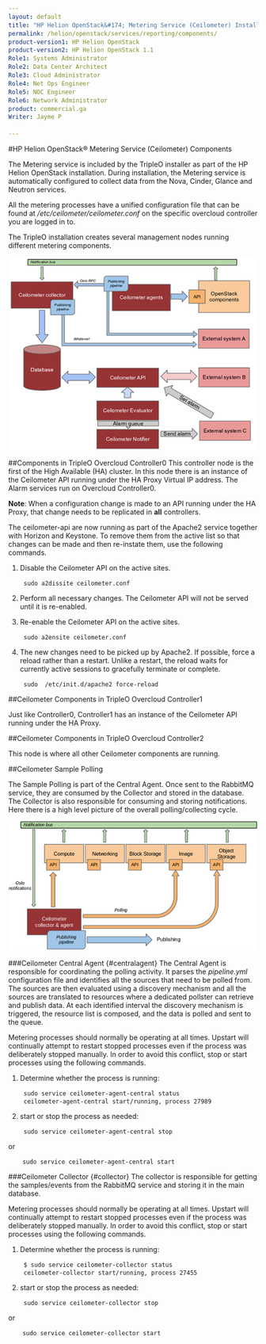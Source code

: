 ```yaml
---
layout: default
title: "HP Helion OpenStack&#174; Metering Service (Ceilometer) Installation"
permalink: /helion/openstack/services/reporting/components/
product-version1: HP Helion OpenStack
product-version2: HP Helion OpenStack 1.1
Role1: Systems Administrator 
Role2: Data Center Architect 
Role3: Cloud Administrator 
Role4: Net Ops Engineer 
Role5: NOC Engineer 
Role6: Network Administrator
product: commercial.ga
Writer: Jayme P

---
```

<!--UNDER REVISION-->

<script>

function PageRefresh {
onLoad="window.refresh"
}

PageRefresh();
</script>
#HP Helion OpenStack&#174; Metering Service (Ceilometer) Components

The Metering service is included by the TripleO installer as part of the HP Helion OpenStack installation. During installation, the Metering service is automatically configured to collect data from the Nova, Cinder, Glance and Neutron services. 

All the metering processes have a unified configuration file that can be found at */etc/ceilometer/ceilometer.conf* on the specific overcloud controller you are logged in to.

The TripleO installation creates several management nodes running different metering components.

<img src="media/ceil_overallarchi.png"/>

##Components in TripleO Overcloud Controller0
This controller node is the first of the High Available (HA) cluster. In this node there is an instance of the Ceilometer API running under the HA Proxy Virtual IP address. The Alarm services run on Overcloud Controller0.

**Note**: When a configuration change is made to an API running under the HA Proxy, that change needs to be replicated in **all** controllers.

The ceilometer-api are now running as part of the Apache2 service together with Horizon and Keystone. To remove them from the active list so that changes can be made and then re-instate them, use the following commands.

1. Disable the Ceilometer API on the active sites.
 
		sudo a2dissite ceilometer.conf
 
3. Perform all necessary changes. The Ceilometer API will not be served until it is re-enabled.
4. Re-enable the Ceilometer API on the active sites.
 
		sudo a2ensite ceilometer.conf
 
6. The new changes need to be picked up by Apache2. If possible, force a reload rather than a restart. Unlike a restart, the reload waits for currently active sessions to gracefully terminate or complete.
 
		sudo  /etc/init.d/apache2 force-reload
 
##Ceilometer Components in TripleO Overcloud Controller1

Just like Controller0, Controller1 has an instance of the Ceilometer API running under the HA Proxy.

##Ceilometer Components in TripleO Overcloud Controller2

This node is where all other Ceilometer components are running.

##Ceilometer Sample Polling

The Sample Polling is part of the Central Agent. Once sent to the RabbitMQ service, they are consumed by the Collector and stored in the database. The Collector is also responsible for consuming and storing notifications. Here there is a high level picture of the overall polling/collecting cycle.

<img src="media/ceil_collectorandagents.png"/>

###Ceilometer Central Agent {#centralagent}
The Central Agent is responsible for coordinating the polling activity. It parses the *pipeline.yml* configuration file and identifies all the sources that need to be polled from. The sources are then evaluated using a discovery mechanism and all the sources are translated to resources where a dedicated pollster can retrieve and publish data. At each identified interval the discovery mechanism is triggered, the resource list is composed, and the data is polled and sent to the queue.

Metering processes should normally be operating at all times. Upstart will continually attempt to restart stopped processes even if the process was deliberately stopped manually. In order to avoid this conflict, stop or start processes using the following commands.

1. Determine whether the process is running:
 
		sudo service ceilometer-agent-central status 
		ceilometer-agent-central start/running, process 27989


4. start or stop the process as needed:
 
		sudo service ceilometer-agent-central stop
or

		sudo service ceilometer-agent-central start

###Ceilometer Collector {#collector}
The collector is responsible for getting the samples/events from the RabbitMQ service and storing it in the main database.

Metering processes should normally be operating at all times. Upstart will continually attempt to restart stopped processes even if the process was deliberately stopped manually. In order to avoid this conflict, stop or start processes using the following commands.

1. Determine whether the process is running:
 
		$ sudo service ceilometer-collector status 
		ceilometer-collector start/running, process 27455


4. start or stop the process as needed:
 
		sudo service ceilometer-collector stop
or

		sudo service ceilometer-collector start